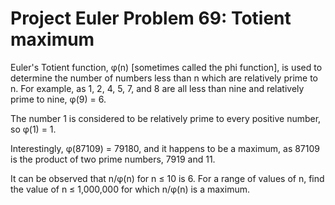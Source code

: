 

# Project Euler Problem 69: Totient maximum

Euler's Totient function, φ(n) [sometimes called the phi function], is used to determine the number of numbers less than n which are relatively prime to n. For example, as 1, 2, 4, 5, 7, and 8 are all less than nine and relatively prime to nine, φ(9) = 6.

The number 1 is considered to be relatively prime to every positive number, so φ(1) = 1.

Interestingly, φ(87109) = 79180, and it happens to be a maximum, as 87109 is the product of two prime numbers, 7919 and 11.

It can be observed that n/φ(n) for n ≤ 10 is 6. For a range of values of n, find the value of n ≤ 1,000,000 for which n/φ(n) is a maximum.